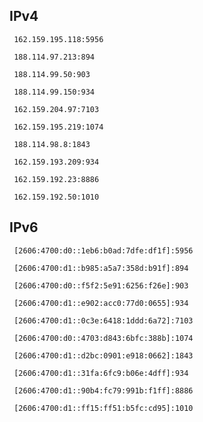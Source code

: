 ## IPv4
```
 162.159.195.118:5956
```
```
 188.114.97.213:894
```
```
 188.114.99.50:903
```
```
 188.114.99.150:934
```
```
 162.159.204.97:7103
```
```
 162.159.195.219:1074
```
```
 188.114.98.8:1843
```
```
 162.159.193.209:934
```
```
 162.159.192.23:8886
```
```
 162.159.192.50:1010
```

## IPv6
```
 [2606:4700:d0::1eb6:b0ad:7dfe:df1f]:5956
```
```
 [2606:4700:d1::b985:a5a7:358d:b91f]:894
```
```
 [2606:4700:d0::f5f2:5e91:6256:f26e]:903
```
```
 [2606:4700:d1::e902:acc0:77d0:0655]:934
```
```
 [2606:4700:d1::0c3e:6418:1ddd:6a72]:7103
```
```
 [2606:4700:d0::4703:d843:6bfc:388b]:1074
```
```
 [2606:4700:d1::d2bc:0901:e918:0662]:1843
```
```
 [2606:4700:d1::31fa:6fc9:b06e:4dff]:934
```
```
 [2606:4700:d1::90b4:fc79:991b:f1ff]:8886
```
```
 [2606:4700:d1::ff15:ff51:b5fc:cd95]:1010
```
